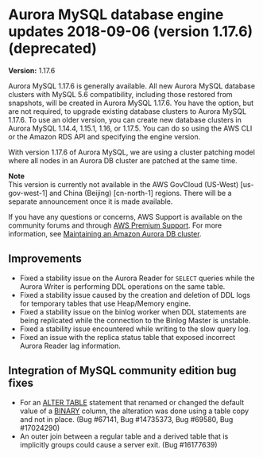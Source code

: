 # Aurora MySQL database engine updates 2018\-09\-06 \(version 1\.17\.6\) \(deprecated\)<a name="AuroraMySQL.Updates.1176"></a>

**Version:** 1\.17\.6

Aurora MySQL 1\.17\.6 is generally available\. All new Aurora MySQL database clusters with MySQL 5\.6 compatibility, including those restored from snapshots, will be created in Aurora MySQL 1\.17\.6\. You have the option, but are not required, to upgrade existing database clusters to Aurora MySQL 1\.17\.6\. To use an older version, you can create new database clusters in Aurora MySQL 1\.14\.4, 1\.15\.1, 1\.16, or 1\.17\.5\. You can do so using the AWS CLI or the Amazon RDS API and specifying the engine version\. 

With version 1\.17\.6 of Aurora MySQL, we are using a cluster patching model where all nodes in an Aurora DB cluster are patched at the same time\. 

**Note**  
 This version is currently not available in the AWS GovCloud \(US\-West\) \[us\-gov\-west\-1\] and China \(Beijing\) \[cn\-north\-1\] regions\. There will be a separate announcement once it is made available\. 

If you have any questions or concerns, AWS Support is available on the community forums and through [AWS Premium Support](http://aws.amazon.com/support)\. For more information, see [Maintaining an Amazon Aurora DB cluster](USER_UpgradeDBInstance.Maintenance.md)\.

## Improvements<a name="AuroraMySQL.Updates.1176.Improvements"></a>
+  Fixed a stability issue on the Aurora Reader for `SELECT` queries while the Aurora Writer is performing DDL operations on the same table\. 
+  Fixed a stability issue caused by the creation and deletion of DDL logs for temporary tables that use Heap/Memory engine\. 
+  Fixed a stability issue on the binlog worker when DDL statements are being replicated while the connection to the Binlog Master is unstable\. 
+  Fixed a stability issue encountered while writing to the slow query log\. 
+  Fixed an issue with the replica status table that exposed incorrect Aurora Reader lag information\. 

## Integration of MySQL community edition bug fixes<a name="AuroraMySQL.Updates.1176.Patches"></a>
+  For an [ALTER TABLE](https://dev.mysql.com/doc/refman/5.6/en/alter-table.html) statement that renamed or changed the default value of a [BINARY](https://dev.mysql.com/doc/refman/5.6/en/binary-varbinary.html) column, the alteration was done using a table copy and not in place\. \(Bug \#67141, Bug \#14735373, Bug \#69580, Bug \#17024290\) 
+  An outer join between a regular table and a derived table that is implicitly groups could cause a server exit\. \(Bug \#16177639\) 